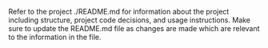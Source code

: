 Refer to the project ./README.md for information about the project including structure, project code decisions, and usage instructions.  Make sure to update the README.md file as changes are made which are relevant to the information in the file.